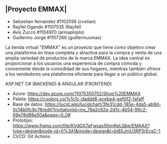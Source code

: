 |Proyecto EMMAX|
--
- Sebastian fernandez #1102556 (cvstian)
- Rayfel Ogando #1107535 (Rayfel)
- Avis Zucco #1104970 (arinaploplo)
- Guillermo Jorge	#1107266 (guillermusmax)

La tienda virtual "EMMAX" es un proyecto que tiene como objetivo crear una plataforma en línea completa y atractiva para la compra y venta de una amplia variedad de productos de la marca EMMAX. La idea central es proporcionar a los usuarios una experiencia de compra cómoda y conveniente desde la comodidad de sus hogares, mientras también ofrece a los vendedores una plataforma eficiente para llegar a un público global.

ASP.NET C# (BACKEND)  &  ANGULAR (FRONTEND)


- Azure: https://dev.azure.com/11075350752/Shop%20EMMAX
- Paleta: https://coolors.co/1c1c1c-daddd8-ecebe4-eef0f2-fafaff
- Base de datos: https://lucid.app/lucidchart/3fe31cdd-185e-4da5-ab9d-0c14b0fc9c76/edit?invitationId=inv_78a2c82a-2d1c-4b54-99c2-69e78d98a50a&page=0_0#
- Prototipo:  https://www.figma.com/file/KVdGX7aFwsas5lhmKeLQbe/EMAAX?type=design&node-id=0%3A1&mode=design&t=bi8SJmU3RP3rEcsC-1
- CI/CD: Git Actions

